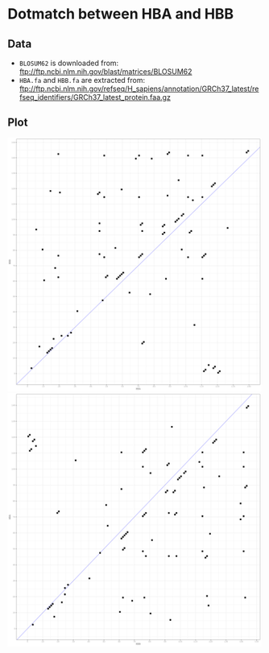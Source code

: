 # Dotmatch between HBA and HBB

## Data

* `BLOSUM62` is downloaded from: <ftp://ftp.ncbi.nlm.nih.gov/blast/matrices/BLOSUM62>
* `HBA.fa` and `HBB.fa` are extracted from: <ftp://ftp.ncbi.nlm.nih.gov/refseq/H_sapiens/annotation/GRCh37_latest/refseq_identifiers/GRCh37_latest_protein.faa.gz>

## Plot

![](HBA-vs-HBB.png)
![](HBB-vs-HBA.png)
